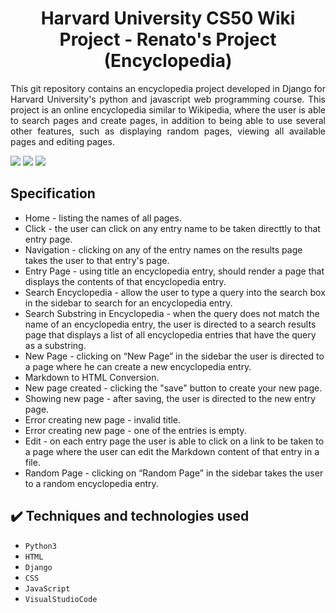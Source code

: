 <h1 align="center">Harvard University CS50 Wiki Project - Renato's Project (Encyclopedia) </h1>

<p align="justify"> This git repository contains an encyclopedia project developed in 
  Django for Harvard University's python and javascript web programming course. 
  This project is an online encyclopedia similar to Wikipedia, where the user is able to 
  search pages and create pages, in addition to being able to use several other features, 
  such as displaying random pages, viewing all available pages and editing pages.</p>
  <img src="https://github.com/Renato9889/project1/assets/38532053/9a9dffff-db35-4312-a627-93a002ef7136">
  <img src="https://github.com/Renato9889/project1/assets/38532053/4e79f284-6afc-4a52-9b21-32ced54d5f4a">
  <img src="https://github.com/Renato9889/project1/assets/38532053/b936a13b-049b-4c61-b020-5e611983269d">

<h2>Specification</h2>
<ul>
  <li>Home - listing the names of all pages.</li>
  <li> Click - the user can click on any entry name to be taken directtly to that entry page.</li>
  <li>Navigation - clicking on any of the entry names on the results page takes the user to that entry's page.</li>
  <li>Entry Page - using title an encyclopedia entry, should render a page that displays the contents of that encyclopedia entry.</li>
  <li>Search Encyclopedia - allow the user to type a query into the search box in the sidebar to search for an encyclopedia entry.</li>
  <li>Search Substring in Encyclopedia - when the query does not match the name of an encyclopedia entry, the user is directed to a search results page that displays a list of all encyclopedia entries that have the query as a substring.</li>
  <li>New Page - clicking on “New Page” in the sidebar the user is directed to a page where he can create a new encyclopedia entry.</li>
  <li>Markdown to HTML Conversion.</li>
  <li>New page created - clicking the "save" button to create your new page.</li>
  <li>Showing new page - after saving, the user is directed to the new entry page.</li>
  <li>Error creating new page - invalid title.</li>
  <li>Error creating new page - one of the entries is empty.</li>
  <li>Edit - on each entry page the user is able to click on a link to be taken to a page where the user can edit the Markdown content of that entry in a file.</li>
  <li>Random Page - clicking on “Random Page” in the sidebar takes the user to a random encyclopedia entry.</li>
</ul>

## ✔️ Techniques and technologies used
- ``Python3``
- ``HTML``
- ``Django``
- ``CSS``
- ``JavaScript``
- ``VisualStudioCode``

